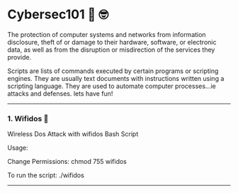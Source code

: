 # Cybersec101 	:monocle_face: :nerd_face:

The protection of computer systems and networks from information disclosure, theft of or damage to their hardware, software, or electronic data, as well as from the disruption or misdirection of the services they provide. 

Scripts are lists of commands executed by certain programs or scripting engines. They are usually text documents with instructions written using a scripting language. They are used to automate computer processes...ie attacks and defenses. lets have fun!

----------------------------------------------------------------------------------------------------------------------------------------------------------------------
### 1. Wifidos :robot:
Wireless Dos Attack with wifidos Bash Script

Usage:

Change Permissions: chmod 755 wifidos

To run the script: ./wifidos

----------------------------------------------------------------------------------------------------------------------------------------------------------------------
